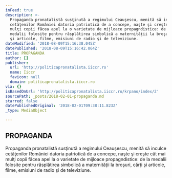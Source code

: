 ```yaml
---
inFeed: true
description: >-
  Propaganda pronatalistă susţinută a regimului Ceauşescu, menită să inculce
  cetăţenilor României datoria patriotică de a concepe, naşte şi creşte cât mai
  mulţi copii făcea apel la o varietate de mijloace propagndistice: de la
  medalii folosite pentru răsplătirea simbolică a maternităţii la broşuri, cărţi
  şi articole, filme, emisiuni de radio şi de televiziune.
dateModified: '2018-08-09T15:16:38.045Z'
datePublished: '2018-08-09T15:16:42.064Z'
title: PROPAGANDA
author: []
publisher:
  url: 'http://politicapronatalista.iiccr.ro'
  name: Iiccr
  favicon: null
  domain: politicapronatalista.iiccr.ro
via: {}
isBasedOnUrl: 'http://politicapronatalista.iiccr.ro/krpano/index/2'
sourcePath: _posts/2018-02-01-propaganda.md
starred: false
datePublishedOriginal: '2018-02-01T09:38:11.823Z'
_type: MediaObject

---
```

<article style=""><h1>PROPAGANDA</h1><p>Propaganda pronatalistă susţinută a regimului Ceauşescu, menită să inculce cetăţenilor României datoria patriotică de a concepe, naşte şi creşte cât mai mulţi copii făcea apel la o varietate de mijloace propagndistice: de la medalii folosite pentru răsplătirea simbolică a maternităţii la broşuri, cărţi şi articole, filme, emisiuni de radio şi de televiziune.</p></article>